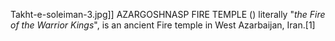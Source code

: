Takht-e-soleiman-3.jpg]] AZARGOSHNASP FIRE TEMPLE () literally "_the Fire of the Warrior Kings_", is an ancient Fire temple in West Azarbaijan, Iran.[1]
